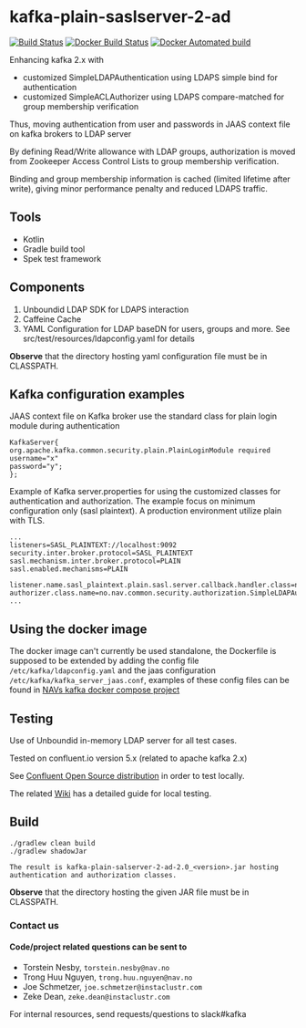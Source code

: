 # kafka-plain-saslserver-2-ad 

[![Build Status](https://travis-ci.org/navikt/kafka-plain-saslserver-2-ad.svg?branch=master)](https://travis-ci.org/navikt/kafka-plain-saslserver-2-ad/builds/)
[![Docker Build Status](https://img.shields.io/docker/build/navikt/kafka-plain-saslserver-2-ad.svg)](https://hub.docker.com/r/navikt/kafka-plain-saslserver-2-ad/builds/)
[![Docker Automated build](https://img.shields.io/docker/automated/navikt/kafka-plain-saslserver-2-ad.svg)](https://hub.docker.com/r/navikt/kafka-plain-saslserver-2-ad/)

Enhancing kafka 2.x with
- customized SimpleLDAPAuthentication using LDAPS simple bind for authentication
- customized SimpleACLAuthorizer using LDAPS compare-matched for group membership verification

Thus, moving authentication from user and passwords in JAAS context file on kafka brokers to LDAP server

By defining Read/Write allowance with LDAP groups, authorization is moved from 
Zookeeper Access Control Lists to group membership verification.

Binding and group membership information is cached (limited lifetime after write),
giving minor performance penalty and reduced LDAPS traffic.

## Tools
- Kotlin
- Gradle build tool
- Spek test framework

## Components

1. Unboundid LDAP SDK for LDAPS interaction
2. Caffeine Cache
3. YAML Configuration for LDAP baseDN for users, groups and more. See src/test/resources/ldapconfig.yaml for details

**Observe** that the directory hosting yaml configuration file must be in CLASSPATH.

## Kafka configuration examples

JAAS context file on Kafka broker use the standard class for plain login module during authentication

```
KafkaServer{
org.apache.kafka.common.security.plain.PlainLoginModule required
username="x"
password="y";
};
```

Example of Kafka server.properties for using the customized classes for authentication and authorization. The example
focus on minimum configuration only (sasl plaintext). A production environment utilize plain with TLS.

```
...
listeners=SASL_PLAINTEXT://localhost:9092
security.inter.broker.protocol=SASL_PLAINTEXT
sasl.mechanism.inter.broker.protocol=PLAIN
sasl.enabled.mechanisms=PLAIN 

listener.name.sasl_plaintext.plain.sasl.server.callback.handler.class=no.nav.common.security.authentication.SimpleLDAPAuthentication
authorizer.class.name=no.nav.common.security.authorization.SimpleLDAPAuthorizer
...
```

## Using the docker image
The docker image can't currently be used standalone, the Dockerfile is supposed to be extended by adding the config file
`/etc/kafka/ldapconfig.yaml` and the jaas configuration `/etc/kafka/kafka_server_jaas.conf`, examples of these 
config files can be found in [NAVs kafka docker compose project](https://github.com/navikt/navkafka-docker-compose)

## Testing

Use of Unboundid in-memory LDAP server for all test cases.

Tested on confluent.io version 5.x (related to apache kafka 2.x)

See [Confluent Open Source distribution](https://www.confluent.io/product/confluent-open-source/) in order to test locally.

The related [Wiki](https://github.com/navikt/KafkaPlainSaslServer2AD/wiki) has a detailed guide for local testing.

## Build 

```
./gradlew clean build
./gradlew shadowJar

The result is kafka-plain-salserver-2-ad-2.0_<version>.jar hosting authentication and authorization classes.
```
**Observe** that the directory hosting the given JAR file must be in CLASSPATH.

### Contact us
#### Code/project related questions can be sent to 
* Torstein Nesby, `torstein.nesby@nav.no`
* Trong Huu Nguyen, `trong.huu.nguyen@nav.no`
* Joe Schmetzer, `joe.schmetzer@instaclustr.com `
* Zeke Dean, `zeke.dean@instaclustr.com`

For internal resources, send requests/questions to slack#kafka
